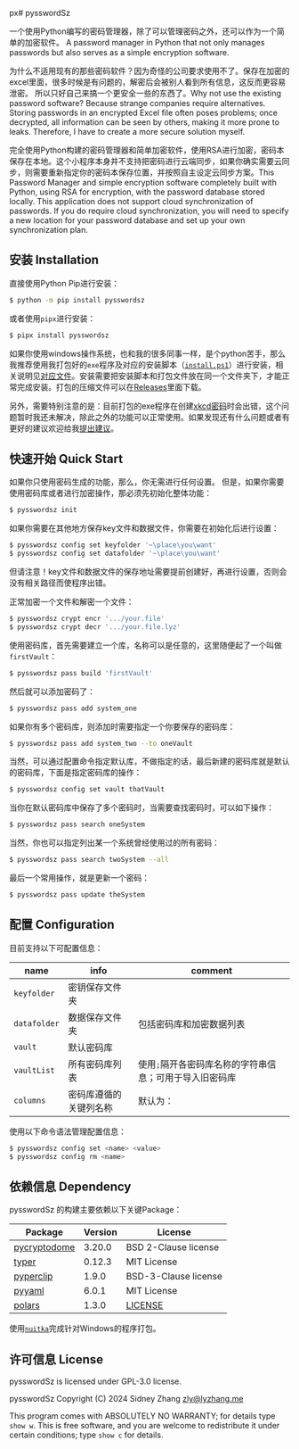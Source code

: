 px# pysswordSz

一个使用Python编写的密码管理器，除了可以管理密码之外，还可以作为一个简单的加密软件。
A password manager in Python that not only manages passwords but also serves as a simple encryption software.

为什么不适用现有的那些密码软件？因为奇怪的公司要求使用不了。保存在加密的excel里面，很多时候是有问题的，解密后会被别人看到所有信息，这反而更容易泄密。
所以只好自己来搞一个更安全一些的东西了。Why not use the existing password software? Because strange companies require alternatives. Storing passwords in an encrypted Excel file often poses problems; once decrypted, all information can be seen by others, making it more prone to leaks. Therefore, I have to create a more secure solution myself.

完全使用Python构建的密码管理器和简单加密软件，使用RSA进行加密，密码本保存在本地。这个小程序本身并不支持把密码进行云端同步，如果你确实需要云同步，则需要重新指定你的密码本保存位置，并按照自主设定云同步方案。This Password Manager and simple encryption software completely built with Python, using RSA for encryption, with the password database stored locally. This application does not support cloud synchronization of passwords. If you do require cloud synchronization, you will need to specify a new location for your password database and set up your own synchronization plan.

## 安装 Installation

直接使用Python Pip进行安装：

```bash
$ python -m pip install pysswordsz
```

或者使用`pipx`进行安装：

```bash
$ pipx install pysswordsz
```

如果你使用windows操作系统，也和我的很多同事一样，是个python苦手，那么我推荐使用我打包好的`exe`程序及对应的安装脚本（[`install.ps1`](install.ps1)）进行安装，相关说明见[对应文件](How_to_use_it_for_my_colleagues_zh_cn.md)。安装需要把安装脚本和打包文件放在同一个文件夹下，才能正常完成安装。打包的压缩文件可以在[Releases](https://github.com/SidneyLYZhang/pysswordSz/releases)里面下载。

另外，需要特别注意的是：目前打包的exe程序在创建[xkcd密码](https://xkcd.com/936/)时会出错，这个问题暂时我还未解决，除此之外的功能可以正常使用。如果发现还有什么问题或者有更好的建议欢迎给我[提出建议](https://github.com/SidneyLYZhang/pysswordSz/issues)。

## 快速开始 Quick Start

如果你只使用密码生成的功能，那么，你无需进行任何设置。
但是，如果你需要使用密码库或者进行加密操作，那必须先初始化整体功能：

```bash
$ pysswordsz init
```

如果你需要在其他地方保存key文件和数据文件，你需要在初始化后进行设置：

```bash
$ pysswordsz config set keyfolder '~\place\you\want'
$ pysswordsz config set datafolder '~\place\you\want'
```

但请注意！key文件和数据文件的保存地址需要提前创建好，再进行设置，否则会没有相关路径而使程序出错。

正常加密一个文件和解密一个文件：

```bash
$ pysswordsz crypt encr '.../your.file'
$ pysswordsz crypt decr '.../your.file.lyz'
```

使用密码库，首先需要建立一个库，名称可以是任意的，这里随便起了一个叫做`firstVault`：

```bash
$ pysswordsz pass build 'firstVault'
```

然后就可以添加密码了：

```bash
$ pysswordsz pass add system_one
```

如果你有多个密码库，则添加时需要指定一个你要保存的密码库：

```bash
$ pysswordsz pass add system_two --to oneVault
```

当然，可以通过配置命令指定默认库，不做指定的话，最后新建的密码库就是默认的密码库，下面是指定密码库的操作：

```bash
$ pysswordsz config set vault thatVault
```

当你在默认密码库中保存了多个密码时，当需要查找密码时，可以如下操作：

```bash
$ pysswordsz pass search oneSystem
```

当然，你也可以指定列出某一个系统曾经使用过的所有密码：

```bash
$ pysswordsz pass search twoSystem --all
```

最后一个常用操作，就是更新一个密码：

```bash
$ pysswordsz pass update theSystem
```

## 配置 Configuration

目前支持以下可配置信息：

| name | info | comment |
| --- | --- | --- |
| `keyfolder` | 密钥保存文件夹 |  |
| `datafolder` | 数据保存文件夹 | 包括密码库和加密数据列表 |
| `vault` | 默认密码库 |  |
| `vaultList` | 所有密码库列表 | 使用`;`隔开各密码库名称的字符串信息；可用于导入旧密码库 |
| `columns` | 密码库遵循的关键列名称 | 默认为： |

使用以下命令语法管理配置信息：

```bash
$ pysswordsz config set <name> <value>
$ pysswordsz config rm <name>
```

## 依赖信息 Dependency

pysswordSz 的构建主要依赖以下关键Package：

| Package | Version | License |
| --- | --- | --- |
| [pycryptodome](https://www.pycryptodome.org/) | 3.20.0 | BSD 2-Clause license |
| [typer](https://github.com/tiangolo/typer) | 0.12.3 | MIT License |
| [pyperclip](https://github.com/asweigart/pyperclip) | 1.9.0 | BSD-3-Clause license |
| [pyyaml](https://pyyaml.org/) | 6.0.1 | MIT License |
| [polars](https://pola.rs) | 1.3.0 | [LICENSE](https://github.com/pola-rs/polars/blob/main/LICENSE) |

使用[`nuitka`](https://nuitka.net/)完成针对Windows的程序打包。

## 许可信息 License

pysswordSz is licensed under GPL-3.0 license.

pysswordSz  Copyright (C) 2024  Sidney Zhang <zly@lyzhang.me>

This program comes with ABSOLUTELY NO WARRANTY; for details type `show w`.
This is free software, and you are welcome to redistribute it
under certain conditions; type `show c` for details.